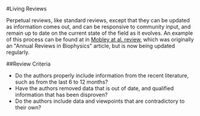 #Living Reviews

Perpetual reviews, like standard reviews, except that they can be
updated as information comes out, and can be responsive to community
input, and remain up to date on the current state of the field as it
evolves. An example of this process can be found at in [Mobley at
al. review](https://github.com/MobleyLab/benchmarksets), which was
originally an "Annual Reviews in Biophysics" article, but is now being
updated regularly.

##Review Criteria

* Do the authors properly include information from the recent literature, such as from the last 6 to 12 months?
* Have the authors removed data that is out of date, and qualified information that has been disproven?
* Do the authors include data and viewpoints that are contradictory to their own?
